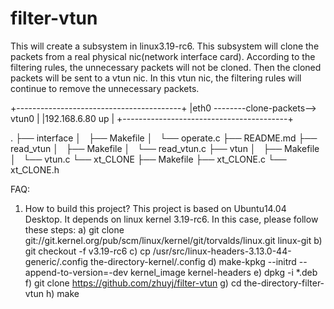 # filter-vtun
This will create a subsystem in linux3.19-rc6. This subsystem will clone the packets from a real physical nic(network interface card). According to the filtering rules, the unnecessary packets will not be cloned. Then the cloned packets will be sent to a vtun nic. In this vtun nic, the filtering rules will continue to remove the unnecessary packets.

+-----------------------------------------+
|eth0 --------clone-packets--> vtun0      |
|192.168.6.80                  up         |
+-----------------------------------------+

.
├── interface
│   ├── Makefile
│   └── operate.c
├── README.md
├── read_vtun
│   ├── Makefile
│   └── read_vtun.c
├── vtun
│   ├── Makefile
│   └── vtun.c
└── xt_CLONE
    ├── Makefile
    ├── xt_CLONE.c
    └── xt_CLONE.h

FAQ:
1. How to build this project?
   This project is based on Ubuntu14.04 Desktop. It depends on
   linux kernel 3.19-rc6.
   In this case, please follow these steps:
    a) git clone git://git.kernel.org/pub/scm/linux/kernel/git/torvalds/linux.git linux-git
    b) git checkout -f v3.19-rc6
    c) cp /usr/src/linux-headers-3.13.0-44-generic/.config the-directory-kernel/.config
    d) make-kpkg --initrd --append-to-version=-dev kernel_image kernel-headers
    e) dpkg -i *.deb
    f) git clone https://github.com/zhuyj/filter-vtun
    g) cd the-directory-filter-vtun
    h) make
